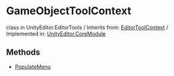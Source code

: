# GameObjectToolContext
class in UnityEditor.EditorTools
 / Inherits from: <a href="https://docs.unity3d.com/6000.0/Documentation/ScriptReference/EditorToolContext.html">EditorToolContext</a> / Implemented in: <a href="https://docs.unity3d.com/6000.0/Documentation/ScriptReference/UnityEditor.CoreModule.html">UnityEditor.CoreModule</a>
## Methods
- <a href="https://docs.unity3d.com/6000.0/Documentation/ScriptReference/GameObjectToolContext.PopulateMenu.html">PopulateMenu</a>
